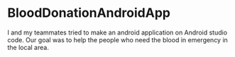 # BloodDonationAndroidApp
 I and my teammates tried to make an android application on Android studio code. Our goal was to help the people who need the blood in emergency in the local area.
